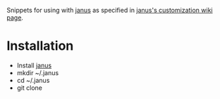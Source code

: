 Snippets for using with [janus](https://github.com/carlhuda/janus) as specified in [janus's customization wiki page](https://github.com/carlhuda/janus/wiki/Customization).

# Installation
* Install [janus](https://github.com/carlhuda/janus)
* mkdir ~/.janus
* cd ~/.janus
* git clone 